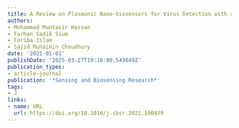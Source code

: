 ```yaml
---
title: A Review on Plasmonic Nano-biosensors for Virus Detection with a Focus on Coronavirus
authors:
- Mohammad Muntasir Hassan
- Farhan Sadik Sium
- Fariba Islam
- Sajid Muhaimin Choudhury
date: '2021-01-01'
publishDate: '2025-03-27T19:18:00.543649Z'
publication_types:
- article-journal
publication: '*Sensing and Biosensing Research*'
tags:
- J
links:
- name: URL
  url: https://doi.org/10.1016/j.sbsr.2021.100429
---
```


